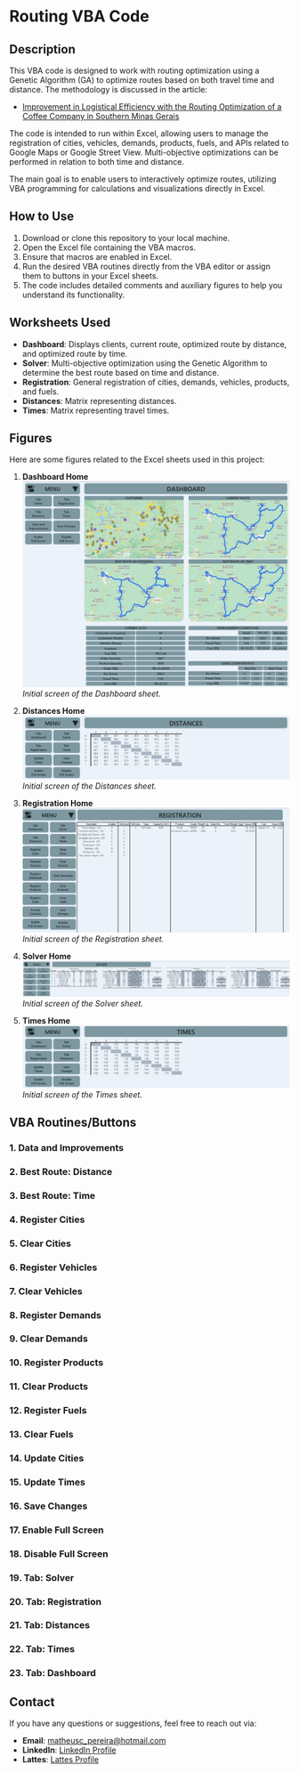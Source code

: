 # Routing VBA Code

## Description

This VBA code is designed to work with routing optimization using a Genetic Algorithm (GA) to optimize routes based on both travel time and distance. The methodology is discussed in the article:
- [Improvement in Logistical Efficiency with the Routing Optimization of a Coffee Company in Southern Minas Gerais](Paper.pdf)

The code is intended to run within Excel, allowing users to manage the registration of cities, vehicles, demands, products, fuels, and APIs related to Google Maps or Google Street View. Multi-objective optimizations can be performed in relation to both time and distance.

The main goal is to enable users to interactively optimize routes, utilizing VBA programming for calculations and visualizations directly in Excel.

## How to Use

1. Download or clone this repository to your local machine.
2. Open the Excel file containing the VBA macros.
3. Ensure that macros are enabled in Excel.
4. Run the desired VBA routines directly from the VBA editor or assign them to buttons in your Excel sheets.
5. The code includes detailed comments and auxiliary figures to help you understand its functionality.

## Worksheets Used

- **Dashboard**: Displays clients, current route, optimized route by distance, and optimized route by time.
- **Solver**: Multi-objective optimization using the Genetic Algorithm to determine the best route based on time and distance.
- **Registration**: General registration of cities, demands, vehicles, products, and fuels.
- **Distances**: Matrix representing distances.
- **Times**: Matrix representing travel times.

## Figures

Here are some figures related to the Excel sheets used in this project:

1. **Dashboard Home**  
   ![Dashboard Home](Dashboard_Home.jpg)  
   *Initial screen of the Dashboard sheet.*

2. **Distances Home**  
   ![Distances Home](Distances_Home.jpg)  
   *Initial screen of the Distances sheet.*

3. **Registration Home**  
   ![Registration Home](Registration_Home.jpg)  
   *Initial screen of the Registration sheet.*

4. **Solver Home**  
   ![Solver Home](Solver_Home.jpg)  
   *Initial screen of the Solver sheet.*

5. **Times Home**  
   ![Times Home](Times_Home.jpg)  
   *Initial screen of the Times sheet.*

## VBA Routines/Buttons

### 1. Data and Improvements
### 2. Best Route: Distance
### 3. Best Route: Time
### 4. Register Cities
### 5. Clear Cities
### 6. Register Vehicles
### 7. Clear Vehicles
### 8. Register Demands
### 9. Clear Demands
### 10. Register Products
### 11. Clear Products
### 12. Register Fuels
### 13. Clear Fuels
### 14. Update Cities
### 15. Update Times
### 16. Save Changes
### 17. Enable Full Screen
### 18. Disable Full Screen
### 19. Tab: Solver
### 20. Tab: Registration
### 21. Tab: Distances
### 22. Tab: Times
### 23. Tab: Dashboard

## Contact

If you have any questions or suggestions, feel free to reach out via:

- **Email**: [matheusc_pereira@hotmail.com](mailto:matheusc_pereira@hotmail.com)
- **LinkedIn**: [LinkedIn Profile](https://www.linkedin.com/in/matheuscostapereira/)
- **Lattes**: [Lattes Profile](https://lattes.cnpq.br/7025666927284220)

